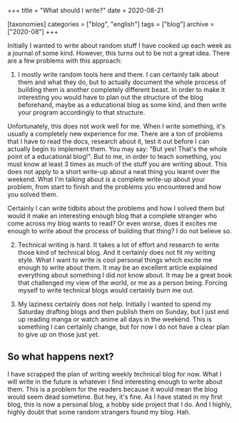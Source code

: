 +++
title = "What should I write?"
date = 2020-08-21

[taxonomies]
categories = ["blog", "english"]
tags = ["blog"]
archive = ["2020-08"]
+++

Initially I wanted to write about random stuff I have cooked up each week as a journal
of some kind. However, this turns out to be not a great idea. There are a few problems
with this approach:
1. I mostly write random tools here and there. I can certainly talk about them and what
they do, but to actually document the whole process of building them is another completely
different beast. In order to make it interesting you would have to plan out the structure
of the blog beforehand, maybe as a educational blog as some kind, and then write your
program accordingly to that structure.
<!-- more -->

Unfortunately, this does not work well for me. When I write something, it's usually
a completely new experience for me. There are a ton of problems that I have to read the docs,
research about it, test it out before I can actually begin to implement them. You may say:
"But yes! That's the whole point of a educational blog!". But to me, in order to teach something,
you must know at least 3 times as much of the stuff you are writing about. This does not apply
to a short write-up about a neat thing you learnt over the weekend. What I'm talking about is
a complete write-up about your problem, from start to finish and the problems you encountered
and how you solved them.

Certainly I can write tidbits about the problems and how I solved them but would it make
an interesting enough blog that a complete stranger who come across my blog wants to read?
Or even worse, does it excites me enough to write about the process of building that thing?
I do not believe so.

2. Technical writing is hard. It takes a lot of effort and research to write those kind of
technical blog. And it certainly does not fit my writing style. What I want to write is
cool personal things which excite me enough to write about them. It may be an excellent article
explained everything about something I did not know about. It may be a great book that challenged
my view of the world, or me as a person being. Forcing myself to write technical blogs would
certainly burn me out.

3. My laziness certainly does not help. Initially I wanted to spend my Saturday drafting
blogs and then publish them on Sunday, but I just end up reading manga or watch anime all days
in the weekend. This is something I can certainly change, but for now I do not have a clear plan
to give up on those just yet.

## So what happens next?
I have scrapped the plan of writing weekly technical blog for now. What I will write in the future
is whatever I find interesting enough to write about them. This is a problem for the readers
because it would mean the blog would seem dead sometime. But hey, it's fine. As I have stated
in my first blog, this is now a personal blog, a hobby side project that I do. And I highly, highly
doubt that some random strangers found my blog. Hah.
